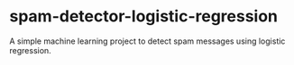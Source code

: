 # spam-detector-logistic-regression
A simple machine learning project to detect spam messages using logistic regression.
